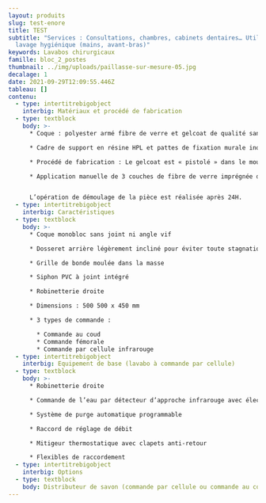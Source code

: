 ```yaml
---
layout: produits
slug: test-enore
title: TEST
subtitle: "Services : Consultations, chambres, cabinets dentaires… Utilisation :
  lavage hygiénique (mains, avant-bras)"
keywords: Lavabos chirurgicaux
famille: bloc_2_postes
thumbnail: ../img/uploads/paillasse-sur-mesure-05.jpg
decalage: 1
date: 2021-09-29T12:09:55.446Z
tableau: []
contenu:
  - type: intertitrebigobject
    interbig: Matériaux et procédé de fabrication
  - type: textblock
    body: >-
      * Coque : polyester armé fibre de verre et gelcoat de qualité sanitaire

      * Cadre de support en résine HPL et pattes de fixation murale inox

      * Procédé de fabrication : Le gelcoat est « pistolé » dans le moule, et non pas appliqué comme une peinture, ce qui garantit une résistance bien plus importante.

      * Application manuelle de 3 couches de fibre de verre imprégnée de résine écologique à faible teneur en styrène teintée dans la masse, pour une épaisseur finale de 4 mm


      L’opération de démoulage de la pièce est réalisée après 24H.
  - type: intertitrebigobject
    interbig: Caractéristiques
  - type: textblock
    body: >-
      * Coque monobloc sans joint ni angle vif

      * Dosseret arrière légèrement incliné pour éviter toute stagnation de l’eau

      * Grille de bonde moulée dans la masse

      * Siphon PVC à joint intégré

      * Robinetterie droite

      * Dimensions : 500 500 x 450 mm

      * 3 types de commande :

        * Commande au coud
        * Commande fémorale
        * Commande par cellule infrarouge
  - type: intertitrebigobject
    interbig: Equipement de base (lavabo à commande par cellule)
  - type: textblock
    body: >-
      * Robinetterie droite

      * Commande de l’eau par détecteur d’approche infrarouge avec électrovanne bistable 1/2" 6Vcc

      * Système de purge automatique programmable

      * Raccord de réglage de débit

      * Mitigeur thermostatique avec clapets anti-retour

      * Flexibles de raccordement
  - type: intertitrebigobject
    interbig: Options
  - type: textblock
    body: Distributeur de savon (commande par cellule ou commande au coude)
---
```

